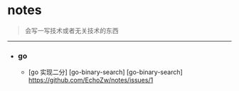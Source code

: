 # notes
> 会写一写技术或者无关技术的东西
--------------------------
- ### go
  - [go 实现二分] [go-binary-search]
    [go-binary-search] https://github.com/EchoZw/notes/issues/1
